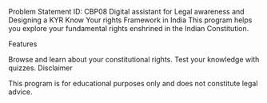 Problem Statement ID: CBP08
Digital assistant for Legal awareness and Designing a KYR Know Your rights Framework in India
This program helps you explore your fundamental rights enshrined in the Indian Constitution.

Features

Browse and learn about your constitutional rights.
Test your knowledge with quizzes.
Disclaimer

This program is for educational purposes only and does not constitute legal advice.

